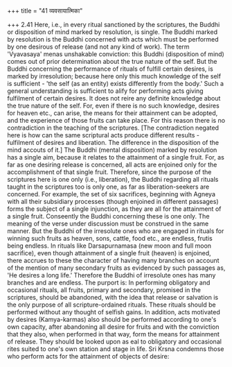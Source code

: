 +++
title = "41 व्यवसायात्मिका"

+++
2.41 Here, i.e., in every ritual sanctioned by the scriptures, the Buddhi or disposition of mind marked by resolution, is single. The Buddhi marked by resolution is the Buddhi concerned with acts which must be performed by one desirous of release (and not any kind of work). The term 'Vyavasaya' menas unshakable conviction: this Buddhi (disposition of mind) comes out of prior determination about the true nature of the self. But the Buddhi concerning the performance of rituals of fulfill certain desires, is marked by irresolution; because here only this much knowledge of the self is sufficient - 'the self (as an entity) exists differently from the body.' Such a general understanding is sufficient to alify for performing acts giving fulfilment of certain desires. It does not reire any definite knowledge about the true nature of the self.
For, even if there is no such knowledge, desires for heaven etc., can arise, the means for their attainment can be adopted, and the experience of those fruits can take place. For this reason there is no contradiction in the teaching of the scriptures. \[The contradiction negated here is how can the same scriptural acts produce different results - fulfilment of desires and liberation. The difference in the disposition of the mind accouts of it.\] The Buddhi (mental disposition)
marked by resolution has a single aim, because it relates to the attainment of a single fruit. For, as far as one desiring release is concerned, all acts are enjoined only for the accomplishment of that single fruit. Therefore, since the purpose of the scriptures here is one only (i.e., liberation), the Buddhi regarding all rituals taught in the scriptures too is only one, as far as liberation-seekers are concerned.
For example, the set of six sacrifices, beginning with Agneya with all their subsidiary processes (though enjoined in different passages) forms the subject of a single injunction, as they are all for the attainment of a single fruit. Conseently the Buddhi concerning these is one only.
The meaning of the verse under discussion must be construed in the same manner. But the Buddhi of the irresolute ones who are engaged in rituals for winning such fruits as heaven, sons, cattle, food etc., are endless,
frutis being endless. In rituals like Darsapurnamasa (new moon and full moon sacrifice), even though attainment of a single fruit (heaven) is enjoined, there accrues to these the character of having many branches on account of the mention of many secondary fruits as evidenced by such passages as, 'He desires a long life.' Therefore the Buddhi of irresolute ones has many branches and are endless. The purport is: In performing obligatory and occasional rituals, all fruits, primary and secondary, promised in the scriptures, should be abandoned, with the idea that release or salvation is the only purpose of all scripture-ordained rituals. These rituals should be performed without any thought of selfish gains. In addition, acts motivated by desires
(Kamya-karmas) also should be performed according to one's own capacity,
after abandoning all desire for fruits and with the conviction that they also, when performed in that way, form the means for attainment of release. They should be looked upon as eal to obligatory and occasional rites suited to one's own station and stage in life. Sri Krsna condemns those who perform acts for the attainment of objects of desire:
